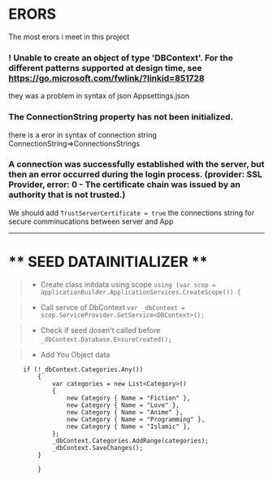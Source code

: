 # ERORS
The most erors i meet in this project
### ! Unable to create an object of type 'DBContext'. For the different patterns supported at design time, see https://go.microsoft.com/fwlink/?linkid=851728
they was a problem in syntax of json Appsettings.json 

### The ConnectionString property has not been initialized.
there is a eror in syntax of connection string ConnectionString=>ConnectionsStrings 

### A connection was successfully established with the server, but then an error occurred during the login process. (provider: SSL Provider, error: 0 - The certificate chain was issued by an authority that is not trusted.)
We should add ` TrustServerCertificate = true ` the connections string for secure comminucations between server and App



<hr> 

# ** SEED DATAINITIALIZER **
> - Create class initdata using scope
``` using (var scop = applicationBuilder.ApplicationServices.CreateScope()) { ``` 

> - Call servce of DbContext 
` var _dbContext = scop.ServiceProvider.GetService<DBContext>(); `

> - Check if seed dosen't called before 
` _dbContext.Database.EnsureCreated(); `

> - Add You Object data 
```
    if (!_dbContext.Categories.Any())
        {
            var categories = new List<Category>()
            {
                new Category { Name = "Fiction" },
                new Category { Name = "Love" },
                new Category { Name = "Anime" },
                new Category { Name = "Programming" },
                new Category { Name = "Islamic" },
            };
            _dbContext.Categories.AddRange(categories);
            _dbContext.SaveChanges();
        }
```
            }